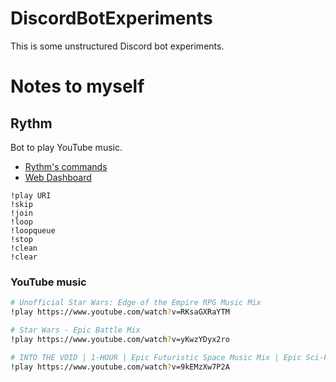 # DiscordBotExperiments

This is some unstructured Discord bot experiments.

# Notes to myself

## Rythm

Bot to play YouTube music.

-   [Rythm's commands](https://rythmbot.co/features#list)
-   [Web Dashboard](https://web.rythmbot.co/)

```
!play URI
!skip
!join
!loop
!loopqueue
!stop
!clean
!clear
```

### YouTube music

```bash
# Unofficial Star Wars: Edge of the Empire RPG Music Mix
!play https://www.youtube.com/watch?v=RKsaGXRaYTM

# Star Wars - Epic Battle Mix
!play https://www.youtube.com/watch?v=yKwzYDyx2ro

# INTO THE VOID | 1-HOUR | Epic Futuristic Space Music Mix | Epic Sci-Fi Hybrid Music
!play https://www.youtube.com/watch?v=9kEMzXw7P2A
```
